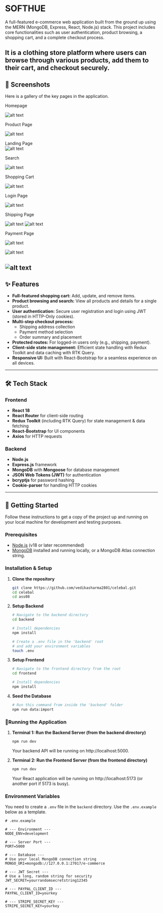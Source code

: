 # SOFTHUE 

A full-featured e-commerce web application built from the ground up using the MERN (MongoDB, Express, React, Node.js) stack. This project includes core functionalities such as user authentication, product browsing, a shopping cart, and a complete checkout process.

It is a clothing store platform where users can browse through various products, add them to their cart, and checkout securely.
---

## 📸 Screenshots

Here is a gallery of the key pages in the application.

Homepage	

![alt text](frontend/src/assets/images/Homepage.png)

Product Page

![alt text](frontend/src/assets/images/ItemDetail.png)

Landing Page	
![alt text](frontend/src/assets/images/landingPage.png)

Search

![alt text](frontend/src/assets/images/Search.png)

Shopping Cart	

![alt text](frontend/src/assets/images/CartPage.png)

Login Page

![alt text](frontend/src/assets/images/signInPage.png)

Shipping Page	

![alt text](frontend/src/assets/images/ShippingPage.png)
![alt text](frontend/src/assets/images/OrderSummary.png)

Payment Page

![alt text](frontend/src/assets/images/PaymentMethod.png)

![alt text](frontend/src/assets/images/AfterpaymentStripe.png)

![alt text](frontend/src/assets/images/afterOrderCOD.png)
---

## ✨ Features

- **Full-featured shopping cart:** Add, update, and remove items.
- **Product browsing and search:** View all products and details for a single product.
- **User authentication:** Secure user registration and login using JWT (stored in HTTP-Only cookies).
- **Multi-step checkout process:**
  - Shipping address collection
  - Payment method selection
  - Order summary and placement
- **Protected routes:** For logged-in users only (e.g., shipping, payment).
- **Client-side state management:** Efficient state handling with Redux Toolkit and data caching with RTK Query.
- **Responsive UI:** Built with React-Bootstrap for a seamless experience on all devices.

---

## 🛠️ Tech Stack

### Frontend
- **React 18**
- **React Router** for client-side routing
- **Redux Toolkit** (including RTK Query) for state management & data fetching
- **React-Bootstrap** for UI components
- **Axios** for HTTP requests

### Backend
- **Node.js**
- **Express.js** framework
- **MongoDB** with **Mongoose** for database management
- **JSON Web Tokens (JWT)** for authentication
- **bcryptjs** for password hashing
- **Cookie-parser** for handling HTTP cookies

---

## 🚀 Getting Started

Follow these instructions to get a copy of the project up and running on your local machine for development and testing purposes.

### Prerequisites

- [Node.js](https://nodejs.org/en/) (v18 or later recommended)
- [MongoDB](https://www.mongodb.com/try/download/community) installed and running locally, or a MongoDB Atlas connection string.

### Installation & Setup

1.  **Clone the repository**
    ```sh
    git clone https://github.com/vedikasharma2801/celebal.git
    cd celebal
    cd ass08
    ```

2.  **Setup Backend**
    ```sh
    # Navigate to the backend directory
    cd backend

    # Install dependencies
    npm install

    # Create a .env file in the 'backend' root
    # and add your environment variables
    touch .env
    ```

3.  **Setup Frontend**
    ```sh
    # Navigate to the frontend directory from the root
    cd frontend

    # Install dependencies
    npm install
    ```
3. **Seed the Database**

    ```sh
    # Run this command from inside the 'backend' folder
    npm run data:import
    ```

### 🚀Running the Application

1.  **Terminal 1: Run the Backend Server (from the backend directory)**

    ```sh
    npm run dev
    ```
    Your backend API will be running on http://localhost:5000.


2.  **Terminal 2: Run the Frontend Server (from the frontend directory)**

    ```sh
    npm run dev
    ```
    Your React application will be running on http://localhost:5173 (or another port if 5173 is busy).

### Environment Variables

You need to create a `.env` file in the `backend` directory. Use the `.env.example` below as a template.

```env
# .env.example

# --- Environment ---
NODE_ENV=development

# --- Server Port ---
PORT=5000

# --- Database ---
# Use your local MongoDB connection string
MONGO_URI=mongodb://127.0.0.1:27017/e-commerce

# --- JWT Secret ---
# Use a long, random string for security
JWT_SECRET=yourrandomsecretstring12345

# --- PAYPAL_CLIENT_ID ---
PAYPAL_CLIENT_ID=yourkey

# --- STRIPE_SECRET_KEY ---
STRIPE_SECRET_KEY=yourkey

